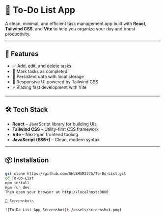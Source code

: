 # 📝 To-Do List App

A clean, minimal, and efficient task management app built with **React**, **Tailwind CSS**, and **Vite** to help you organize your day and boost productivity.

---

## 🚀 Features

- ✅ Add, edit, and delete tasks
- 📌 Mark tasks as completed
- 💾 Persistent data with local storage
- 🎨 Responsive UI powered by Tailwind CSS
- ⚡ Blazing fast development with Vite

---

## 🛠 Tech Stack

- **React** – JavaScript library for building UIs
- **Tailwind CSS** – Utility-first CSS framework
- **Vite** – Next-gen frontend tooling
- **JavaScript (ES6+)** – Clean, modern syntax

---

## 📦 Installation

```bash
git clone https://github.com/SHUBHAM2775/To-Do-List.git
cd To-Do-List
npm install
npm run dev
Then open your browser at http://localhost:3000

📸 Screenshots

![To-Do List App Screenshot](./assets/screenshot.png)



